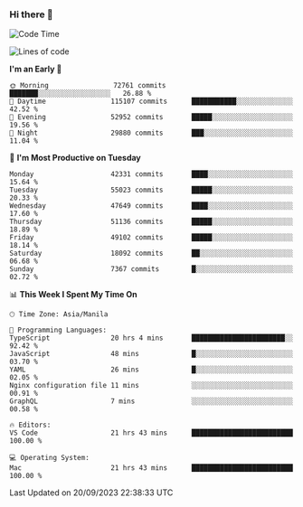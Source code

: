 ### Hi there 👋

<!--START_SECTION:waka-->
![Code Time](http://img.shields.io/badge/Code%20Time-4%2C352%20hrs%208%20mins-blue)

![Lines of code](https://img.shields.io/badge/From%20Hello%20World%20I%27ve%20Written-106.0%20million%20lines%20of%20code-blue)

**I'm an Early 🐤** 

```text
🌞 Morning                72761 commits       ███████░░░░░░░░░░░░░░░░░░   26.88 % 
🌆 Daytime                115107 commits      ███████████░░░░░░░░░░░░░░   42.52 % 
🌃 Evening                52952 commits       █████░░░░░░░░░░░░░░░░░░░░   19.56 % 
🌙 Night                  29880 commits       ███░░░░░░░░░░░░░░░░░░░░░░   11.04 % 
```
📅 **I'm Most Productive on Tuesday** 

```text
Monday                   42331 commits       ████░░░░░░░░░░░░░░░░░░░░░   15.64 % 
Tuesday                  55023 commits       █████░░░░░░░░░░░░░░░░░░░░   20.33 % 
Wednesday                47649 commits       ████░░░░░░░░░░░░░░░░░░░░░   17.60 % 
Thursday                 51136 commits       █████░░░░░░░░░░░░░░░░░░░░   18.89 % 
Friday                   49102 commits       █████░░░░░░░░░░░░░░░░░░░░   18.14 % 
Saturday                 18092 commits       ██░░░░░░░░░░░░░░░░░░░░░░░   06.68 % 
Sunday                   7367 commits        █░░░░░░░░░░░░░░░░░░░░░░░░   02.72 % 
```


📊 **This Week I Spent My Time On** 

```text
🕑︎ Time Zone: Asia/Manila

💬 Programming Languages: 
TypeScript               20 hrs 4 mins       ███████████████████████░░   92.42 % 
JavaScript               48 mins             █░░░░░░░░░░░░░░░░░░░░░░░░   03.70 % 
YAML                     26 mins             █░░░░░░░░░░░░░░░░░░░░░░░░   02.05 % 
Nginx configuration file 11 mins             ░░░░░░░░░░░░░░░░░░░░░░░░░   00.91 % 
GraphQL                  7 mins              ░░░░░░░░░░░░░░░░░░░░░░░░░   00.58 % 

🔥 Editors: 
VS Code                  21 hrs 43 mins      █████████████████████████   100.00 % 

💻 Operating System: 
Mac                      21 hrs 43 mins      █████████████████████████   100.00 % 
```


 Last Updated on 20/09/2023 22:38:33 UTC
<!--END_SECTION:waka-->


<!--
**rad182/rad182** is a ✨ _special_ ✨ repository because its `README.md` (this file) appears on your GitHub profile.

Here are some ideas to get you started:

- 🔭 I’m currently working on ...
- 🌱 I’m currently learning ...
- 👯 I’m looking to collaborate on ...
- 🤔 I’m looking for help with ...
- 💬 Ask me about ...
- 📫 How to reach me: ...
- 😄 Pronouns: ...
- ⚡ Fun fact: ...
-->
